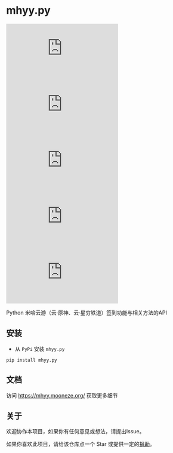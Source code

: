 # mhyy.py

![LICENSE](https://img.shields.io/github/license/GuangChen2333/mhyy.py?style=flat-square)
![Downloads](https://img.shields.io/pypi/dm/mhyy.py?style=flat-square)
![PyP](https://img.shields.io/pypi/v/mhyy.py?style=flat-square)
![Python](https://img.shields.io/pypi/pyversions/mhyy.py?style=flat-square)
![STARS](https://img.shields.io/github/stars/GuangChen2333/mhyy.py?style=flat-square)

Python 米哈云游（云·原神、云·星穷铁道）签到功能与相关方法的API

## 安装

- 从 `PyPi` 安装 `mhyy.py`

```shell
pip install mhyy.py
```

## 文档

访问 <https://mhyy.mooneze.org/> 获取更多细节

## 关于

欢迎协作本项目，如果你有任何意见或想法，请提出Issue。

如果你喜欢此项目，请给该仓库点一个 Star 或提供一定的[捐助](https://afdian.net/a/GuangChen2333)。
